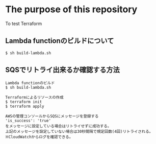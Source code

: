 # The purpose of this repository

To test Terraform

## Lambda functionのビルドについて

    $ sh build-lambda.sh

## SQSでリトライ出来るか確認する方法

    Lambda functionのビルド
    $ sh build-lambda.sh

    Terraformによるリソースの作成
    $ terraform init
    $ terraform apply

    AWSの管理コンソールからSQSにメッセージを登録する
    'is_success': 'true'
    をメッセージに設定している場合はリトライせずに成功する。
    上記のメッセージを設定していない場合は30秒間隔で規定回数(4回)リトライされる。
    ※CloudWatchからログを確認できる。

